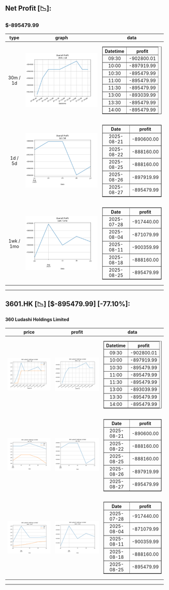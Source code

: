 ## Net Profit [📉]:
### $-895479.99
|type|graph|data|
|:---:|:---:|:---:|
|30m / 1d|![net_profit](image/overall_30m-1d.png)|<table border="1" class="dataframe"> <thead> <tr style="text-align: center;"> <th>Datetime</th> <th>profit</th> </tr> </thead> <tbody> <tr> <td>09:30</td> <td>-902800.01</td> </tr> <tr> <td>10:00</td> <td>-897919.99</td> </tr> <tr> <td>10:30</td> <td>-895479.99</td> </tr> <tr> <td>11:00</td> <td>-895479.99</td> </tr> <tr> <td>11:30</td> <td>-895479.99</td> </tr> <tr> <td>13:00</td> <td>-893039.99</td> </tr> <tr> <td>13:30</td> <td>-895479.99</td> </tr> <tr> <td>14:00</td> <td>-895479.99</td> </tr> </tbody></table>|
|1d / 5d|![net_profit](image/overall_1d-5d.png)|<table border="1" class="dataframe"> <thead> <tr style="text-align: center;"> <th>Date</th> <th>profit</th> </tr> </thead> <tbody> <tr> <td>2025-08-21</td> <td>-890600.00</td> </tr> <tr> <td>2025-08-22</td> <td>-888160.00</td> </tr> <tr> <td>2025-08-25</td> <td>-888160.00</td> </tr> <tr> <td>2025-08-26</td> <td>-897919.99</td> </tr> <tr> <td>2025-08-27</td> <td>-895479.99</td> </tr> </tbody></table>|
|1wk / 1mo|![net_profit](image/overall_1wk-1mo.png)|<table border="1" class="dataframe"> <thead> <tr style="text-align: center;"> <th>Date</th> <th>profit</th> </tr> </thead> <tbody> <tr> <td>2025-07-28</td> <td>-917440.00</td> </tr> <tr> <td>2025-08-04</td> <td>-871079.99</td> </tr> <tr> <td>2025-08-11</td> <td>-900359.99</td> </tr> <tr> <td>2025-08-18</td> <td>-888160.00</td> </tr> <tr> <td>2025-08-25</td> <td>-895479.99</td> </tr> </tbody></table>|
---
## 3601.HK [📉] [$-895479.99] [-77.10%]:
#### 360 Ludashi Holdings Limited
|price|profit|data|
|:---:|:---:|:---:|
|![price](image/3601.HK_30m-1d_price.png)|![profit](image/3601.HK_30m-1d_profit.png)|<table border="1" class="dataframe"> <thead> <tr style="text-align: center;"> <th>Datetime</th> <th>profit</th> </tr> </thead> <tbody> <tr> <td>09:30</td> <td>-902800.01</td> </tr> <tr> <td>10:00</td> <td>-897919.99</td> </tr> <tr> <td>10:30</td> <td>-895479.99</td> </tr> <tr> <td>11:00</td> <td>-895479.99</td> </tr> <tr> <td>11:30</td> <td>-895479.99</td> </tr> <tr> <td>13:00</td> <td>-893039.99</td> </tr> <tr> <td>13:30</td> <td>-895479.99</td> </tr> <tr> <td>14:00</td> <td>-895479.99</td> </tr> </tbody></table>|
|![price](image/3601.HK_1d-5d_price.png)|![profit](image/3601.HK_1d-5d_profit.png)|<table border="1" class="dataframe"> <thead> <tr style="text-align: center;"> <th>Date</th> <th>profit</th> </tr> </thead> <tbody> <tr> <td>2025-08-21</td> <td>-890600.00</td> </tr> <tr> <td>2025-08-22</td> <td>-888160.00</td> </tr> <tr> <td>2025-08-25</td> <td>-888160.00</td> </tr> <tr> <td>2025-08-26</td> <td>-897919.99</td> </tr> <tr> <td>2025-08-27</td> <td>-895479.99</td> </tr> </tbody></table>|
|![price](image/3601.HK_1wk-1mo_price.png)|![profit](image/3601.HK_1wk-1mo_profit.png)|<table border="1" class="dataframe"> <thead> <tr style="text-align: center;"> <th>Date</th> <th>profit</th> </tr> </thead> <tbody> <tr> <td>2025-07-28</td> <td>-917440.00</td> </tr> <tr> <td>2025-08-04</td> <td>-871079.99</td> </tr> <tr> <td>2025-08-11</td> <td>-900359.99</td> </tr> <tr> <td>2025-08-18</td> <td>-888160.00</td> </tr> <tr> <td>2025-08-25</td> <td>-895479.99</td> </tr> </tbody></table>|
---
